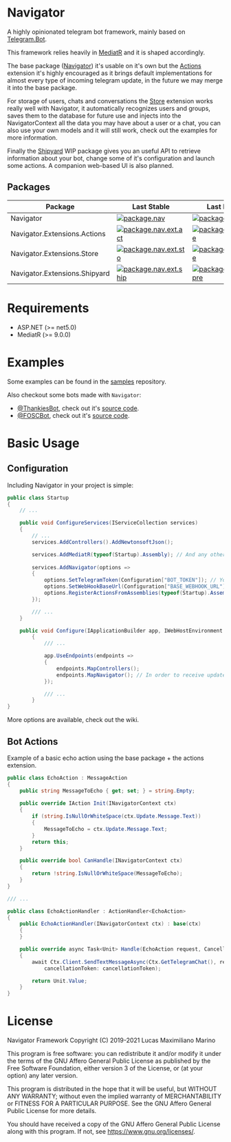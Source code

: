 # Navigator
A highly opinionated telegram bot framework, mainly based on [Telegram.Bot](https://github.com/TelegramBots/Telegram.Bot).

This framework relies heavily in [MediatR](https://github.com/jbogard/MediatR) and it is shaped accordingly. 

The base package ([Navigator](https://www.nuget.org/packages/Navigator/)) it's usable on it's own but the [Actions](https://www.nuget.org/packages/Navigator.Extensions.Actions) extension it's highly encouraged as it brings default implementations for almost every type of incoming telegram update, in the future we may merge it into the base package.

For storage of users, chats and conversations the [Store](https://www.nuget.org/packages/Navigator.Extensions.Store) extension works really well with Navigator, it automatically recognizes users and groups, saves them to the database for future use and injects into the NavigatorContext all the data you may have about a user or a chat, you can also use your own models and it will still work, check out the examples for more information.

Finally the [Shipyard](https://www.nuget.org/packages/Navigator.Extensions.Shipyard) WIP package gives you an useful API to retrieve information about your bot, change some of it's configuration and launch some actions. A companion web-based UI is also planned.

## Packages

| Package | Last Stable | Last Prerelease |
|------------------------------|----------------------------------------------------------------------------------------------------------------------------------------------------------------------|-----------------------------------------------------------------------------------------------------------------------------------------------------------------------------|
| Navigator | [![package.nav](https://img.shields.io/nuget/v/Navigator?style=flat-square)](https://www.nuget.org/packages/Navigator/) | [![package.nav.pre](https://img.shields.io/nuget/vpre/Navigator?style=flat-square)](https://www.nuget.org/packages/Navigator/) |
| Navigator.Extensions.Actions | [![package.nav.ext.act](https://img.shields.io/nuget/v/Navigator.Extensions.Actions?style=flat-square)](https://www.nuget.org/packages/Navigator.Extensions.Actions) | [![package.nav.ext.act.pre](https://img.shields.io/nuget/vpre/Navigator.Extensions.Actions?style=flat-square)](https://www.nuget.org/packages/Navigator.Extensions.Actions) |
| Navigator.Extensions.Store | [![package.nav.ext.sto](https://img.shields.io/nuget/v/Navigator.Extensions.Actions?style=flat-square)](https://www.nuget.org/packages/Navigator.Extensions.Store) | [![package.nav.ext.sto.pre](https://img.shields.io/nuget/vpre/Navigator.Extensions.Store?style=flat-square)](https://www.nuget.org/packages/Navigator.Extensions.Store) |
| Navigator.Extensions.Shipyard | [![package.nav.ext.ship](https://img.shields.io/nuget/v/Navigator.Extensions.Shipyard?style=flat-square)](https://www.nuget.org/packages/Navigator.Extensions.Shipyard) | [![package.nav.ext.ship.pre](https://img.shields.io/nuget/vpre/Navigator.Extensions.Shipyard?style=flat-square)](https://www.nuget.org/packages/Navigator.Extensions.Shipyard) |

# Requirements
- ASP.NET (>= net5.0)
- MediatR (>= 9.0.0)

# Examples
Some examples can be found in the [samples](https://github.com/navigatorframework/navigator/src/) repository.

Also checkout some bots made with `Navigator`:
- [@ThankiesBot](https://t.me/thankiesbot), check out it's [source code](https://github.com/elementh/thankies).
- [@FOSCBot](https://t.me/foscbot), check out it's [source code](https://github.com/elementh/foscbot).

# Basic Usage
## Configuration
Including Navigator in your project is simple:

```csharp
public class Startup
{
    // ...

    public void ConfigureServices(IServiceCollection services)
    {
        // ...
        services.AddControllers().AddNewtonsoftJson();

        services.AddMediatR(typeof(Startup).Assembly); // And any other assembly that may be needed.
        
        services.AddNavigator(options =>
        {
            options.SetTelegramToken(Configuration["BOT_TOKEN"]); // Your telegram bot token.
            options.SetWebHookBaseUrl(Configuration["BASE_WEBHOOK_URL"]); // The base url where you are going to receive the updates from teelgram.
            options.RegisterActionsFromAssemblies(typeof(Startup).Assembly); // All your actions.
        });

        /// ...
    }

    public void Configure(IApplicationBuilder app, IWebHostEnvironment env)
        {
            /// ...

            app.UseEndpoints(endpoints =>
            {
                endpoints.MapControllers();
                endpoints.MapNavigator(); // In order to receive updates from telegram.
            });

            /// ...
        }
}
```

More options are available, check out the wiki.

## Bot Actions
Example of a basic echo action using the base package + the actions extension.

```csharp
public class EchoAction : MessageAction
{
    public string MessageToEcho { get; set; } = string.Empty;
    
    public override IAction Init(INavigatorContext ctx)
    {
        if (string.IsNullOrWhiteSpace(ctx.Update.Message.Text))
        {
            MessageToEcho = ctx.Update.Message.Text;
        }
        return this;
    }

    public override bool CanHandle(INavigatorContext ctx)
    {
        return !string.IsNullOrWhiteSpace(MessageToEcho);
    }
}

/// ...

public class EchoActionHandler : ActionHandler<EchoAction>
{
    public EchoActionHandler(INavigatorContext ctx) : base(ctx)
    {
    }

    public override async Task<Unit> Handle(EchoAction request, CancellationToken cancellationToken)
    {
        await Ctx.Client.SendTextMessageAsync(Ctx.GetTelegramChat(), request.MessageToEcho,
            cancellationToken: cancellationToken);

        return Unit.Value;
    }
}
```


# License
Navigator Framework
Copyright (C) 2019-2021  Lucas Maximiliano Marino

This program is free software: you can redistribute it and/or modify
it under the terms of the GNU Affero General Public License as published
by the Free Software Foundation, either version 3 of the License, or
(at your option) any later version.

This program is distributed in the hope that it will be useful,
but WITHOUT ANY WARRANTY; without even the implied warranty of
MERCHANTABILITY or FITNESS FOR A PARTICULAR PURPOSE.  See the
GNU Affero General Public License for more details.

You should have received a copy of the GNU Affero General Public License
along with this program.  If not, see <https://www.gnu.org/licenses/>.